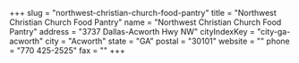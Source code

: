 +++
slug = "northwest-christian-church-food-pantry"
title = "Northwest Christian Church Food Pantry"
name = "Northwest Christian Church Food Pantry"
address = "3737 Dallas-Acworth Hwy NW"
cityIndexKey = "city-ga-acworth"
city = "Acworth"
state = "GA"
postal = "30101"
website = ""
phone = "770 425-2525"
fax = ""
+++
